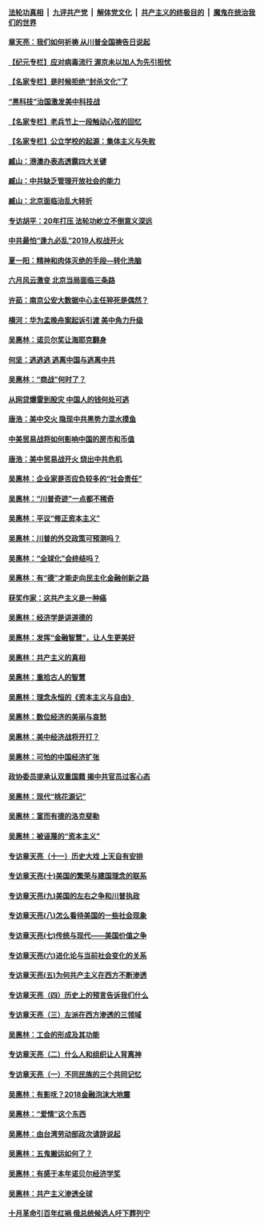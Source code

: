 ####  [法轮功真相](../../../../basic/blob/master/README.md?t=07101430) &nbsp;|&nbsp; [九评共产党](../../../../9ping.md/blob/master/README.md?t=07101430) &nbsp;|&nbsp; [解体党文化](../../../../jtdwh.md/blob/master/README.md?t=07101430)  &nbsp;|&nbsp; [共产主义的终极目的](../../../../gczydzjmd.md/blob/master/README.md?t=07101430) &nbsp;|&nbsp; [魔鬼在统治我们的世界](../../../../mgztzwmdsj.md/blob/master/README.md?t=07101430) 

#### [章天亮：我们如何祈祷 从川普全国祷告日说起](../pages/nsc423/n11944627.md?t=07101430) 

#### [【纪元专栏】应对病毒流行 渥京未以加人为先引担忧](../pages/nsc423/n11875714.md?t=07101430) 

#### [【名家专栏】是时候拒绝“封杀文化”了](../pages/nsc423/n11814093.md?t=07101430) 

#### [“黑科技”治国激发美中科技战](../pages/nsc423/n11638056.md?t=07101430) 

#### [【名家专栏】老兵节上一段触动心弦的回忆](../pages/nsc423/n11646016.md?t=07101430) 

#### [【名家专栏】公立学校的起源：集体主义与失败](../pages/nsc423/n11601833.md?t=07101430) 

#### [臧山：港澳办表态透露四大关键](../pages/nsc423/n11421628.md?t=07101430) 

#### [臧山：中共缺乏管理开放社会的能力](../pages/nsc423/n11407457.md?t=07101430) 

#### [臧山：北京面临治乱大转折](../pages/nsc423/n11406895.md?t=07101430) 

#### [专访胡平：20年打压 法轮功屹立不倒意义深远](../pages/nsc423/n11398800.md?t=07101430) 

#### [中共最怕“逢九必乱”2019人权战开火](../pages/nsc423/n11385248.md?t=07101430) 

#### [夏一阳：精神和肉体灭绝的手段—转化洗脑](../pages/nsc423/n11368250.md?t=07101430) 

#### [六月风云激变 北京当局面临三条路](../pages/nsc423/n11313668.md?t=07101430) 

#### [许茹：南京公安大数据中心主任猝死是偶然？](../pages/nsc423/n11064744.md?t=07101430) 

#### [横河：华为孟晚舟案起诉引渡 美中角力升级](../pages/nsc423/n11027230.md?t=07101430) 

#### [吴惠林：诺贝尔奖让海耶克翻身](../pages/nsc423/n10890049.md?t=07101430) 

#### [何坚：逃逃逃 逃离中国与逃离中共](../pages/nsc423/n10592891.md?t=07101430) 

#### [吴惠林：“商战”何时了？](../pages/nsc423/n10573558.md?t=07101430) 

#### [从网贷爆雷到股灾 中国人的钱何处可逃](../pages/nsc423/n10572800.md?t=07101430) 

#### [唐浩：美中交火 隐现中共黑势力混水摸鱼](../pages/nsc423/n10544040.md?t=07101430) 

#### [中美贸易战将如何影响中国的房市和币值](../pages/nsc423/n10543697.md?t=07101430) 

#### [唐浩：美中贸易战开火 烧出中共危机](../pages/nsc423/n10540126.md?t=07101430) 

#### [吴惠林：企业家是否应负较多的“社会责任”](../pages/nsc423/n10535022.md?t=07101430) 

#### [吴惠林：“川普奇迹”一点都不稀奇](../pages/nsc423/n10512808.md?t=07101430) 

#### [吴惠林：平议“修正资本主义”](../pages/nsc423/n10495724.md?t=07101430) 

#### [吴惠林：川普的外交政策可预测吗？](../pages/nsc423/n10462387.md?t=07101430) 

#### [吴惠林：“全球化”会终结吗？](../pages/nsc423/n10452838.md?t=07101430) 

#### [吴惠林：有“德”才能走向民主化金融创新之路](../pages/nsc423/n10432292.md?t=07101430) 

#### [获奖作家：这共产主义是一种癌](../pages/nsc423/n10431541.md?t=07101430) 

#### [吴惠林：经济学是讲道德的](../pages/nsc423/n10398014.md?t=07101430) 

#### [吴惠林：发挥“金融智慧”，让人生更美好](../pages/nsc423/n10375019.md?t=07101430) 

#### [吴惠林：共产主义的真相](../pages/nsc423/n10351394.md?t=07101430) 

#### [吴惠林：重拾古人的智慧](../pages/nsc423/n10337691.md?t=07101430) 

#### [吴惠林：理念永恒的《资本主义与自由》](../pages/nsc423/n10316274.md?t=07101430) 

#### [吴惠林：数位经济的美丽与哀愁](../pages/nsc423/n10292946.md?t=07101430) 

#### [吴惠林：美中经济战将开打？](../pages/nsc423/n10258825.md?t=07101430) 

#### [吴惠林：可怕的中国经济扩张](../pages/nsc423/n10219147.md?t=07101430) 

#### [政协委员提承认双重国籍 揭中共官员过客心态](../pages/nsc423/n10208809.md?t=07101430) 

#### [吴惠林：现代“桃花源记”](../pages/nsc423/n10185234.md?t=07101430) 

#### [吴惠林：富而有德的洛克斐勒](../pages/nsc423/n10142264.md?t=07101430) 

#### [吴惠林：被诬蔑的“资本主义”](../pages/nsc423/n10124816.md?t=07101430) 

#### [专访章天亮（十一）历史大戏 上天自有安排](../pages/nsc423/n10094905.md?t=07101430) 

#### [专访章天亮(十)美国的繁荣与建国理念的联系](../pages/nsc423/n10094899.md?t=07101430) 

#### [专访章天亮(九)美国的左右之争和川普执政](../pages/nsc423/n10094889.md?t=07101430) 

#### [专访章天亮(八)怎么看待美国的一些社会现象](../pages/nsc423/n10094857.md?t=07101430) 

#### [专访章天亮(七)传统与现代——美国价值之争](../pages/nsc423/n10093140.md?t=07101430) 

#### [专访章天亮(六)进化论与当前社会变化的关系](../pages/nsc423/n10092036.md?t=07101430) 

#### [专访章天亮(五)为何共产主义在西方不断渗透](../pages/nsc423/n10083620.md?t=07101430) 

#### [专访章天亮（四）历史上的预言告诉我们什么](../pages/nsc423/n10083606.md?t=07101430) 

#### [专访章天亮（三）左派在西方渗透的三领域](../pages/nsc423/n10081115.md?t=07101430) 

#### [吴惠林：工会的形成及其功能](../pages/nsc423/n10080633.md?t=07101430) 

#### [专访章天亮（二）什么人和组织让人背离神](../pages/nsc423/n10076637.md?t=07101430) 

#### [专访章天亮（一）不同民族的三个共同记忆](../pages/nsc423/n10074188.md?t=07101430) 

#### [吴惠林：有影呒？2018金融泡沫大地震](../pages/nsc423/n10040534.md?t=07101430) 

#### [吴惠林：“爱情”这个东西](../pages/nsc423/n10019423.md?t=07101430) 

#### [吴惠林：由台湾劳动部政次请辞说起](../pages/nsc423/n9979679.md?t=07101430) 

#### [吴惠林：五鬼搬运如何了？](../pages/nsc423/n9925338.md?t=07101430) 

#### [吴惠林：有感于本年诺贝尔经济学奖](../pages/nsc423/n9871883.md?t=07101430) 

#### [吴惠林：共产主义渗透全球](../pages/nsc423/n9812748.md?t=07101430) 

#### [十月革命引百年红祸 俄总统候选人吁下葬列宁](../pages/nsc423/n9810182.md?t=07101430) 

